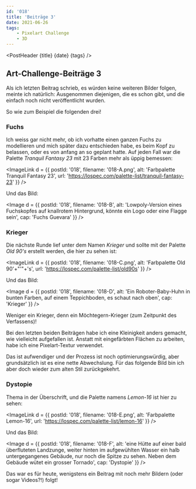 ```yaml
---
id: '018'
title: 'Beiträge 3'
date: 2021-06-26
tags:
    - Pixelart Challenge
    - 3D
---
```




<script>
    import Image from '$lib/Image.svelte'
    import ImageLink from '$lib/ImageLink.svelte'
	import PostHeader from '$lib/PostHeader.svelte'
</script>



<PostHeader {title} {date} {tags} />

## Art-Challenge-Beiträge 3

Als ich letzten Beitrag schrieb, es würden keine weiteren Bilder folgen, meinte ich natürlich: Ausgenommen diejenigen, die es schon gibt, und die einfach noch nicht veröffentlicht wurden.

So wie zum Beispiel die folgenden drei!

### Fuchs

Ich weiss gar nicht mehr, ob ich vorhatte einen ganzen Fuchs zu modellieren und mich später dazu entschieden habe, es beim Kopf zu belassen, oder es von anfang an so geplant hatte. Auf jeden Fall war die Palette *Tranquil Fantasy 23* mit 23 Farben mehr als üppig bemessen:


<ImageLink d = {{ postId: '018', filename: '018-A.png',
	alt: 'Farbpalette Tranquil Fantasy 23',
    url: 'https://lospec.com/palette-list/tranquil-fantasy-23'
}} />

Und das Bild:

<Image d = {{ postId: '018', filename: '018-B',
	alt: 'Lowpoly-Version eines Fuchskopfes auf knallrotem Hintergrund, könnte ein Logo oder eine Flagge sein',
	cap: 'Fuchs Guevara'
}} />

### Krieger

Die nächste Runde lief unter dem Namen *Krieger* und sollte mit der Palette *Old 90's* erstellt werden, die hier zu sehen ist:

<ImageLink d = {{ postId: '018', filename: '018-C.png',
	alt: 'Farbpalette Old 90'+"'"+'s',
    url: 'https://lospec.com/palette-list/old90s'
}} />

Und das Bild:

<Image d = {{ postId: '018', filename: '018-D',
	alt: 'Ein Roboter-Baby-Huhn in bunten Farben, auf einem Teppichboden, es schaut nach oben',
	cap: 'Krieger'
}} />

Weniger ein Krieger, denn ein Möchtegern-Krieger (zum Zeitpunkt des Verfassens)!

Bei den letzten beiden Beiträgen habe ich eine Kleinigkeit anders gemacht, wie vielleicht aufgefallen ist. Anstatt mit eingefärbten Flächen zu arbeiten, habe ich eine Pixelart-Textur verwendet.

Das ist aufwendiger und der Prozess ist noch optimierungswürdig, aber grundsätzlich ist es eine nette Abwechslung. Für das folgende Bild bin ich aber doch wieder zum alten Stil zurückgekehrt.

### Dystopie

Thema in der Überschrift, und die Palette namens *Lemon-16* ist hier zu sehen:

<ImageLink d = {{ postId: '018', filename: '018-E.png',
	alt: 'Farbpalette Lemon-16',
    url: 'https://lospec.com/palette-list/lemon-16'
}} />

Und das Bild:

<Image d = {{ postId: '018', filename: '018-F',
	alt: 'eine Hütte auf einer bald überfluteten Landzunge, weiter hinten im aufgewühlten Wasser ein halb untergegangenes Gebäude, nur noch die Spitze zu sehen. Neben dem Gebäude wütet ein grosser Tornado',
	cap: 'Dystopie'
}} />

Das war es für heute, wenigstens ein Beitrag mit noch mehr Bildern (oder sogar Videos?!) folgt!